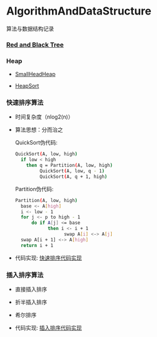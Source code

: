 # AlgorithmAndDataStructure
算法与数据结构记录

### [Red and Black Tree](https://github.com/Zychaowill/AlgorithmAndDataStructure/tree/master/src/main/java/zychaowill/datastructure/basic/tree/rb)

### Heap

- [SmallHeadHeap](https://github.com/Zychaowill/AlgorithmAndDataStructure/tree/master/src/main/java/zychaowill/datastructure/basic/heap)

- [HeapSort](https://github.com/Zychaowill/AlgorithmAndDataStructure/tree/master/src/main/java/zychaowill/algorithm/newsort/heap)

### 快速排序算法

- 时间复杂度（nlog2(n)）

- 算法思想：分而治之

  QuickSort伪代码:
  ```bash
  QuickSort(A, low, high)
    if low < high
      then q = Partition(A, low, high)
           QuickSort(A, low, q - 1)
           QuickSort(A, q + 1, high)

  ```

  Partition伪代码:
  ```bash
  Partition(A, low, high)
    base <- A[high]
    i <- low - 1
    for j <- p to high - 1
        do if A[j] <= base
              then i <- i + 1
                    swap A[i] <-> A[j]
    swap A[i + 1] <-> A[high]
    return i + 1
  ```

- 代码实现: [快速排序代码实现](https://github.com/Zychaowill/AlgorithmAndDataStructure/blob/master/src/main/java/zychaowill/algorithm/sort/QuickSort.java)

### 插入排序算法

- 直接插入排序

- 折半插入排序

- 希尔排序

- 代码实现: [插入排序代码实现](https://github.com/Zychaowill/AlgorithmAndDataStructure/blob/master/src/main/java/zychaowill/algorithm/sort/InsertSort.java)
